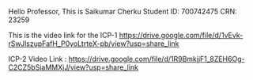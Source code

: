 Hello Professor,
This is Saikumar Cherku
Student ID: 700742475
CRN: 23259

This is the video link for the ICP-1
https://drive.google.com/file/d/1vEvk-rSwJlszupFafH_P0yoLtrteX-pb/view?usp=share_link

ICP-2 Video Link : https://drive.google.com/file/d/1R9BmkjjF1_8ZEH6Og-C2CZ5bSiaMMXjJ/view?usp=share_link

